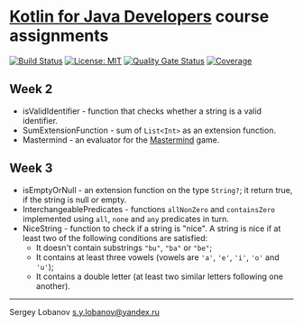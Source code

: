 # [Kotlin for Java Developers](https://www.coursera.org/learn/kotlin-for-java-developers/) course assignments

[![Build Status](https://travis-ci.org/slobanov/kotlin-for-java-dev.svg?branch=master)](https://travis-ci.org/slobanov/kotlin-for-java-dev)
[![License: MIT](http://img.shields.io/badge/license-MIT-green.svg)](LICENSE)
[![Quality Gate Status](https://sonarcloud.io/api/project_badges/measure?project=ru.amai.study.coursera%3Akotlin-for-java-dev&metric=alert_status)](https://sonarcloud.io/dashboard?id=ru.amai.study.coursera%3Akotlin-for-java-dev)
[![Coverage](https://sonarcloud.io/api/project_badges/measure?project=ru.amai.study.coursera%3Akotlin-for-java-dev&metric=coverage)](https://sonarcloud.io/dashboard?id=ru.amai.study.coursera%3Akotlin-for-java-dev)

## Week 2
 * isValidIdentifier - function that checks whether a string is a valid identifier.
 * SumExtensionFunction - sum of `List<Int>` as an extension function.
 * Mastermind - an evaluator for the [Mastermind](https://en.wikipedia.org/wiki/Mastermind_(board_game)) game.
 
## Week 3
 * isEmptyOrNull - an extension function on the type `String?`; it return true, if the string is null or empty.
 * InterchangeablePredicates -  functions `allNonZero` and `containsZero` implemented 
using `all`, `none` and `any` predicates in turn.
 * NiceString - function to check if a string is "nice".
 A string is nice if at least two of the following conditions are satisfied:           
   * It doesn't contain substrings `"bu"`, `"ba"` or `"be"`;
   * It contains at least three vowels (vowels are `'a'`, `'e'`, `'i'`, `'o'` and `'u'`);
   * It contains a double letter (at least two similar letters following one another).
- - - -

Sergey Lobanov
[s.y.lobanov@yandex.ru](mailto:s.y.lobanov@yandex.ru?Subject=otus-springframework-2018-11-slobanov)
